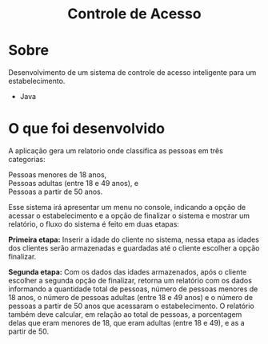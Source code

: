 <h1 align="center">Controle de Acesso</h1>

# Sobre 

Desenvolvimento de um sistema de controle de acesso inteligente para um estabelecimento.

- Java

# O que foi desenvolvido

A aplicação gera um relatorio onde classifica as pessoas em três categorias:

Pessoas menores de 18 anos,<br>
Pessoas adultas (entre 18 e 49 anos), e <br>
Pessoas a partir de 50 anos.<br>

Esse sistema irá apresentar um menu no console, indicando a opção de acessar o estabelecimento e a opção de finalizar o sistema e mostrar um relatório,
o fluxo do sistema é feito em duas etapas:

<strong>Primeira etapa:</strong> Inserir a idade do cliente no sistema, nessa etapa as idades dos clientes serão armazenadas e guardadas até o cliente escolher a opção finalizar.

<strong>Segunda etapa:</strong> Com os dados das idades armazenados, após o cliente escolher a segunda opção de finalizar, retorna um relatório com os dados informando a quantidade total de pessoas, número de pessoas menores de 18 anos, o número de pessoas adultas (entre 18 e 49 anos) e o número de pessoas a partir de 50 anos que acessaram o estabelecimento. O relatório também deve calcular, em relação ao total de pessoas, a porcentagem delas que eram menores de 18, que eram adultas (entre 18 e 49), e as a partir de 50.
